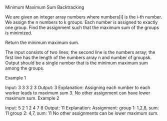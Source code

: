 Minimum Maximum Sum
Backtracking

We are given an integer array numbers where numbers[i] is the i-th number. We assign the n numbers to k groups. Each number is assigned to exactly one group. Find the assignment such that the maximum sum of the groups is minimized.

Return the minimum maximum sum.

The input consists of two lines; the second line is the numbers array; the first line has the length of the numbers array n and number of groupsk. Output should be a single number that is the minimum maximum sum among the groups.

Example 1

Input:
3 3
3 2 3
Output:
3
Explanation:
Assigning each number to each worker leads to maximum sum 3.
No other assignment can have lower maximum sum.
Example 2

Input:
5 2
1 2 4 7 8
Output:
11
Explanation:
Assignment: group 1: 1,2,8, sum: 11
group 2: 4,7, sum: 11
No other assignments can be lower maximum sum.
